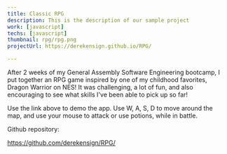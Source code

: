 ```yaml
---
title: Classic RPG
description: This is the description of our sample project
work: [javascript]
techs: [javascript]
thumbnail: rpg/rpg.png
projectUrl: https://derekensign.github.io/RPG/

---
```


After 2 weeks of my General Assembly Software Engineering bootcamp, I put together an RPG game inspired by one of my childhood favorites, Dragon Warrior on NES! It was challenging, a lot of fun, and also encouraging to see what skills I've been able to pick up so far!

Use the link above to demo the app. Use W, A, S, D to move around the map, and use your mouse to attack or use potions, while in battle.

Github repository:

https://github.com/derekensign/RPG/